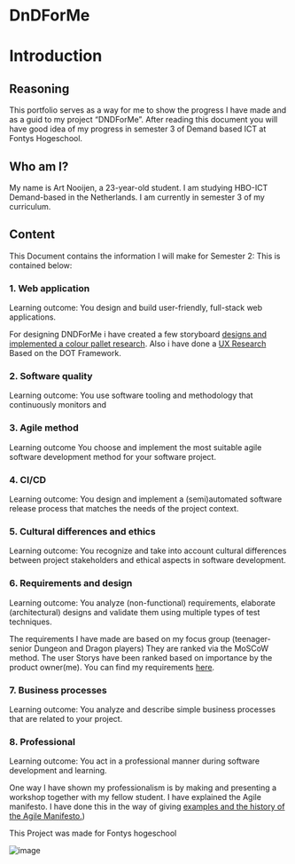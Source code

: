 # DnDForMe

# Introduction 

## Reasoning 
This portfolio serves as a way for me to show the progress I have made and as a guid to my project “DNDForMe”. After reading this document you will have good idea of my progress in semester 3 of Demand based ICT at Fontys Hogeschool. 


## Who am I? 
My name is Art Nooijen, a 23-year-old student. I am studying HBO-ICT Demand-based in the Netherlands. I am currently in semester 3 of my curriculum.    

## Content

This Document contains the information I will make for Semester 2: 
This is contained below: 

### 1. Web application
Learning outcome: You design and build user-friendly, full-stack web applications. 

For designing DNDForMe i have created a few storyboard [designs and implemented a colour pallet research](https://github.com/Artnooijen/DnDForMe/blob/main/Documentation/Colour%20Pallet%20and%20storyboard%20designs.pdf). Also i have done a [UX Research](https://github.com/Artnooijen/DnDForMe/blob/main/Documentation/UX%20Research.pdf) Based on the DOT Framework.
### 2. Software quality
Learning outcome: You use software tooling and methodology that continuously monitors and 

### 3. Agile method
Learning outcome You choose and implement the most suitable agile software development method for your software project.

### 4. CI/CD
Learning outcome: You design and implement a (semi)automated software release process that matches the needs of the project context. 

### 5. Cultural differences and ethics
Learning outcome: You recognize and take into account cultural differences between project stakeholders and ethical aspects in software development.

### 6. Requirements and design
Learning outcome: You analyze (non-functional) requirements, elaborate (architectural) designs and validate them using multiple types of test techniques.

The requirements I have made are based on my focus group (teenager-senior Dungeon and Dragon players) They are ranked via the MoSCoW method. The user Storys have been ranked based on importance by the product owner(me). You can find my requirements [here](https://github.com/Artnooijen/DnDForMe/blob/main/Documentation/Requirement-UC.pdf). 

### 7. Business processes
Learning outcome: You analyze and describe simple business processes that are related to your project. 

### 8. Professional
Learning outcome: You act in a professional manner during software development and learning. 

One way I have shown my professionalism is by making and presenting a workshop together with my fellow student. I have explained the Agile manifesto. I have done this in the way of giving [examples and the history of the Agile Manifesto.](https://github.com/Artnooijen/DnDForMe/blob/main/Documentation/Agile-Scrum%20workshop-%20Art%20Nooijen.pdf))


This Project was made for Fontys hogeschool

![image](https://user-images.githubusercontent.com/67277022/196338324-e5145648-1fe8-4483-9232-d8130fa7f092.png)



